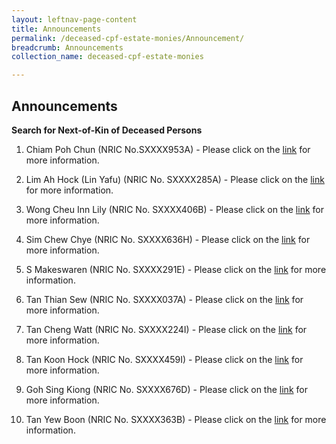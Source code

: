 ```yaml
---
layout: leftnav-page-content
title: Announcements
permalink: /deceased-cpf-estate-monies/Announcement/
breadcrumb: Announcements
collection_name: deceased-cpf-estate-monies

---
```


Announcements
---
**Search for Next-of-Kin of Deceased Persons**<br>
1) Chiam Poh Chun (NRIC No.SXXXX953A) - Please click on the [link](/files/T-6383-2017.pdf) for more information.

2) Lim Ah Hock (Lin Yafu) (NRIC No. SXXXX285A) - Please click on the [link](/files/AdvertisementnoticeT5914-2017.pdf) for more information.

3) Wong Cheu Inn Lily (NRIC No. SXXXX406B)  - Please click on the [link](/files/AdvT1026-2017.pdf) for more information.

4) Sim Chew Chye (NRIC No. SXXXX636H) - Please click on the [link](/files/page1.pdf) for more information.

5) S Makeswaren (NRIC No. SXXXX291E) - Please click on the [link](/files/AdvnoticeT6434-2018.pdf) for more information.

6) Tan Thian Sew (NRIC No. SXXXX037A) - Please click on the [link](/files/AdvT621-2018.pdf) for more information.

7) Tan Cheng Watt (NRIC No. SXXXX224I) - Please click on the [link](/files/AdvT5584-2018.pdf) for more information.

8) Tan Koon Hock (NRIC No. SXXXX459I) - Please click on the [link](/files/page1(1).pdf) for more information.

9) Goh Sing Kiong  (NRIC No. SXXXX676D) - Please click on the [link](/files/T.2447.2014GOHSINGKIONG.pdf) for more information.

10) Tan Yew Boon (NRIC No. SXXXX363B)  - Please click on the [link](/files/AdvT2814-2015.pdf) for more information.
